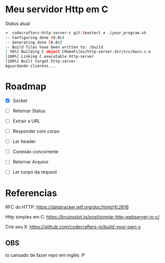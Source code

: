 # Meu servidor Http em C

Status atual

```bash
➜  codecrafters-http-server-c git:(master) ✗ ./your_program.sh
-- Configuring done (0.0s)
-- Generating done (0.0s)
-- Build files have been written to: /build
[ 50%] Building C object CMakeFiles/http-server.dir/src/main.c.o
[100%] Linking C executable http-server
[100%] Built target http-server
Aguardando clientes...
```

# Roadmap

- [x] Socket
- [ ] Retornar Status
- [ ] Extrair a URL
- [ ] Responder com corpo
- [ ] Ler header
- [ ] Conexão concorrente
- [ ] Retornar Arquivo
- [ ] Ler corpo da request


# Referencias 

RFC do HTTP: https://datatracker.ietf.org/doc/html/rfc2616

Http simples em C: https://bruinsslot.jp/post/simple-http-webserver-in-c/

Crie seu X: https://github.com/codecrafters-io/build-your-own-x

## OBS

to cansado de fazer repo em inglês :P
